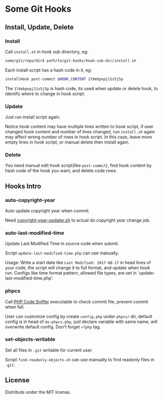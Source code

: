 # Some Git Hooks



## Install, Update, Delete


### Install

Call `install.sh` in hook sub directory, eg:

```bash
some/git/repo/dir$ path/to/git-hooks/hook-sub-dir/install.sh
```

Each install script has a hash code in it, eg:

```bash
installHook post-commit $HOOK_CONTENT 1l0ebpnpj11s5j5p
```

The `1l0ebpnpj11s5j5p` is hash code, its used when update or delete hook, to
identify where to change in hook script.


### Update

Just run install script again.

Notice hook content may have multiple lines written to hook script, if user
changed hook content and number of lines changed, run `install.sh` again may
affect wrong number of rows in hook script. In this case, leave more empty lines
in hook script, or manual delete then install again.


### Delete

You need manual edit hook script(like `post-commit`),  find hook content by hash
code of the hook you want, and delete code rows.



## Hooks Intro


### auto-copyright-year

Auto update copyright year when commit.

Need [copyright-year-updater.sh](https://github.com/fwolf/copyright-year-updater.sh)
to actual do copyright year change job.


### auto-last-modified-time

Update Last Modified Time in source code when submit.

Script `update-last-modified-time.php` can use manually.

Usage: Write a start date like `Last Modified: 2017-08-17` in head lines of your
code, the script will change it to full format, and update when hook run.
Configs like time format pattern, allowed file types, are set in
`update-last-modified-time.php'.


### phpcs


Call [PHP Code Sniffer](https://github.com/squizlabs/PHP_CodeSniffer) executable
to check commit file, prevent commit when fail.

User can customize config by create `config.php` under `phpcs/` dir, default
config is in head of `do-phpcs.php`, just declare variable with same name, will
overwrite default config. Don't forget `<?php` tag.



### set-objects-writable


Set all files in `.git` writable for current user.

Script `find-readonly-objects.sh` can use manually to find readonly files in
`.git`.



## License

Distribute under the MIT license.
